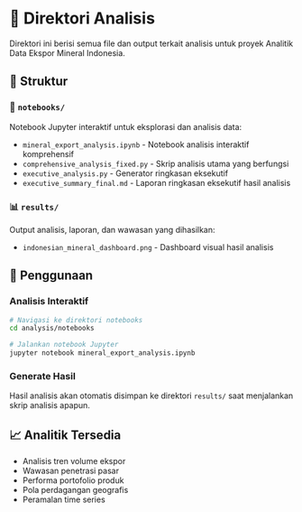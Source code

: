 # 📂 Direktori Analisis

Direktori ini berisi semua file dan output terkait analisis untuk proyek Analitik Data Ekspor Mineral Indonesia.

## 📁 Struktur

### 📔 `notebooks/`
Notebook Jupyter interaktif untuk eksplorasi dan analisis data:
- `mineral_export_analysis.ipynb` - Notebook analisis interaktif komprehensif
- `comprehensive_analysis_fixed.py` - Skrip analisis utama yang berfungsi
- `executive_analysis.py` - Generator ringkasan eksekutif
- `executive_summary_final.md` - Laporan ringkasan eksekutif hasil analisis

### 📊 `results/`
Output analisis, laporan, dan wawasan yang dihasilkan:
- `indonesian_mineral_dashboard.png` - Dashboard visual hasil analisis

## 🚀 Penggunaan

### Analisis Interaktif
```bash
# Navigasi ke direktori notebooks
cd analysis/notebooks

# Jalankan notebook Jupyter
jupyter notebook mineral_export_analysis.ipynb
```

### Generate Hasil
Hasil analisis akan otomatis disimpan ke direktori `results/` saat menjalankan skrip analisis apapun.

## 📈 Analitik Tersedia
- Analisis tren volume ekspor
- Wawasan penetrasi pasar
- Performa portofolio produk
- Pola perdagangan geografis
- Peramalan time series
